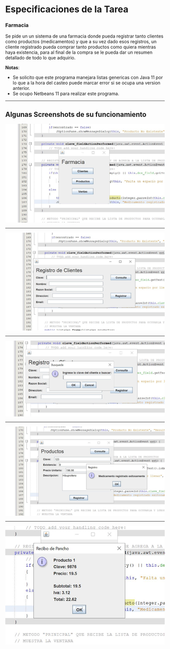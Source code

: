 # Especificaciones de la Tarea
### Farmacia
Se pide un un sistema de una farmacia donde pueda registrar tanto clientes como productos (medicamentos) y que a su vez dado esos registros, un cliente registrado pueda comprar tanto productos como quiera mientras haya existencia, para al final de la compra se le pueda dar un resumen detallado de todo lo que adquirio.

**Notas**: 

- Se solicito que este programa manejara listas genericas con Java 11 por lo que a la hora del casteo puede marcar error si se ocupa una version anterior.
- Se ocupo Netbeans 11 para realizar este programa.

---
## Algunas Screenshots de su funcionamiento
![S1](Screenshots/1.JPG)

---
![S2](Screenshots/2.JPG)

---
![S3](Screenshots/3.JPG)

---
![S4](Screenshots/4.JPG)

---
![S9](Screenshots/9.JPG)

